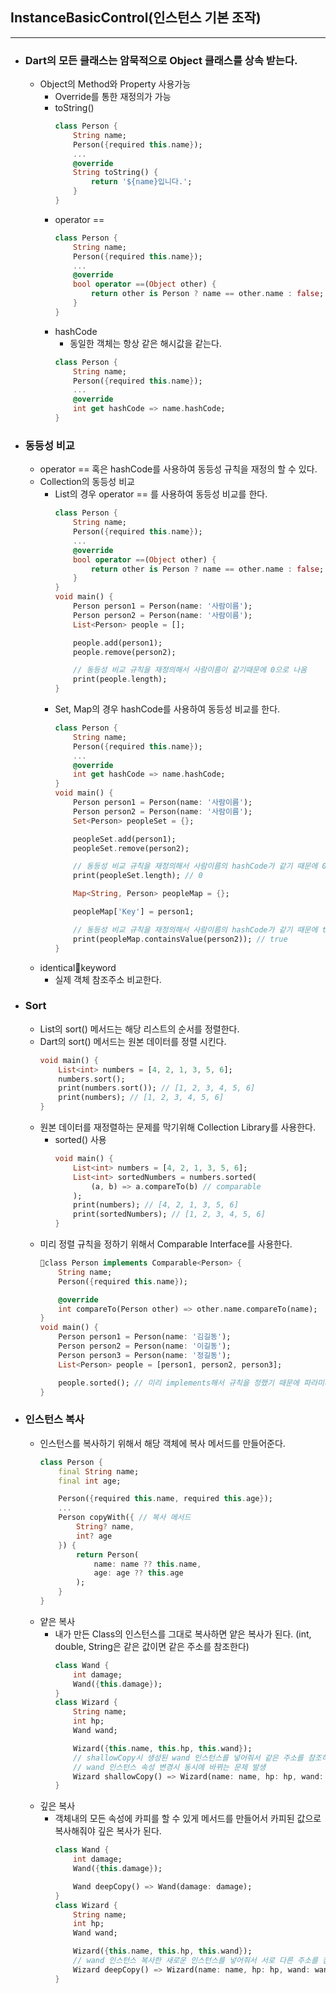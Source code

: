 ## InstanceBasicControl(인스턴스 기본 조작)
---
- ### Dart의 모든 클래스는 암묵적으로 Object 클래스를 상속 받는다.
	- Object의 Method와 Property 사용가능
		- Override를 통한 재정의가 가능
		- toString()
			```dart
			class Person {
				String name;
				Person({required this.name});
				...
				@override
				String toString() {
					return '${name}입니다.';
				}
			}
			```
		- operator ==
			```dart
			class Person {
				String name;
				Person({required this.name});
				...
				@override
				bool operator ==(Object other) {
					return other is Person ? name == other.name : false;
				}
			}
			```
		- hashCode
			- 동일한 객체는 항상 같은 해시값을 같는다.
			```dart
			class Person {
				String name;
				Person({required this.name});
				...
				@override
				int get hashCode => name.hashCode;
			}
			```

- ### 동등성 비교
	- operator == 혹은 hashCode를 사용하여 동등성 규칙을 재정의 할 수 있다.
	- Collection의 동등성 비교
		- List의 경우 operator == 를 사용하여 동등성 비교를 한다.
			```dart
			class Person {
				String name;
				Person({required this.name});
				...
				@override
				bool operator ==(Object other) {
					return other is Person ? name == other.name : false;
				}
			}
			void main() {
				Person person1 = Person(name: '사람이름');
				Person person2 = Person(name: '사람이름');
				List<Person> people = [];

				people.add(person1);
				people.remove(person2);

				// 동등성 비교 규칙을 재정의해서 사람이름이 같기때문에 0으로 나옴
				print(people.length); 
			}
			```
		- Set, Map의 경우 hashCode를 사용하여 동등성 비교를 한다.
			```dart
			class Person {
				String name;
				Person({required this.name});
				...
				@override
				int get hashCode => name.hashCode;
			}
			void main() {
				Person person1 = Person(name: '사람이름');
				Person person2 = Person(name: '사람이름');
				Set<Person> peopleSet = {};

				peopleSet.add(person1);
				peopleSet.remove(person2);

				// 동등성 비교 규칙을 재정의해서 사람이름의 hashCode가 같기 때문에 0
				print(peopleSet.length); // 0

				Map<String, Person> peopleMap = {};

				peopleMap['Key'] = person1;

				// 동등성 비교 규칙을 재정의해서 사람이름의 hashCode가 같기 때문에 true
				print(peopleMap.containsValue(person2)); // true
			}
			```
	- identicalkeyword
		- 실제 객체 참조주소 비교한다.

- ### Sort
	- List의 sort() 메서드는 해당 리스트의 순서를 정렬한다.
	- Dart의 sort() 메서드는 원본 데이터를 정렬 시킨다.
		```dart
		void main() {
			List<int> numbers = [4, 2, 1, 3, 5, 6];
			numbers.sort();
			print(numbers.sort()); // [1, 2, 3, 4, 5, 6]
			print(numbers); // [1, 2, 3, 4, 5, 6]
		}
		```
	- 원본 데이터를 재정렬하는 문제를 막기위해 Collection Library를 사용한다.
		- sorted() 사용
			```dart
			void main() {
				List<int> numbers = [4, 2, 1, 3, 5, 6];
				List<int> sortedNumbers = numbers.sorted(
					(a, b) => a.compareTo(b) // comparable
				);
				print(numbers); // [4, 2, 1, 3, 5, 6]
				print(sortedNumbers); // [1, 2, 3, 4, 5, 6]
			}
			```
	- 미리 정렬 규칙을 정하기 위해서 Comparable Interface를 사용한다.
		```dart
		class Person implements Comparable<Person> {
			String name;
			Person({required this.name});

			@override  
			int compareTo(Person other) => other.name.compareTo(name);
		}
		void main() {
			Person person1 = Person(name: '김길동');
			Person person2 = Person(name: '이길동');
			Person person3 = Person(name: '정길동');
			List<Person> people = [person1, person2, person3];

			people.sorted(); // 미리 implements해서 규칙을 정했기 때문에 파라미터 생략가능
		}
		```

- ### 인스턴스 복사
	- 인스턴스를 복사하기 위해서 해당 객체에 복사 메서드를 만들어준다. 
		```dart
		class Person {
			final String name;
			final int age;

			Person({required this.name, required this.age});
			...
			Person copyWith({ // 복사 메서드
				String? name,
				int? age	
			}) {
				return Person(
					name: name ?? this.name,
					age: age ?? this.age
				);
			}
		}
		```
	- 얕은 복사
		- 내가 만든 Class의 인스턴스를 그대로 복사하면 얕은 복사가 된다. (int, double, String은 같은 값이면 같은 주소를 참조한다)
			```dart
			class Wand {
				int damage;
				Wand({this.damage});
			}
			class Wizard {
				String name;
				int hp;
				Wand wand;

				Wizard({this.name, this.hp, this.wand});							
				// shallowCopy시 생성된 wand 인스턴스를 넣어줘서 같은 주소를 참조하는 문제 발생
				// wand 인스턴스 속성 변경시 동시에 바뀌는 문제 발생
				Wizard shallowCopy() => Wizard(name: name, hp: hp, wand: wand);
			}
			```
	- 깊은 복사
		- 객체내의 모든 속성에 카피를 할 수 있게 메서드를 만들어서 카피된 값으로 복사해줘야 깊은 복사가 된다.
			```dart
			class Wand {
				int damage;
				Wand({this.damage});

				Wand deepCopy() => Wand(damage: damage);
			}
			class Wizard {
				String name;
				int hp;
				Wand wand;

				Wizard({this.name, this.hp, this.wand});							
				// wand 인스턴스 복사한 새로운 인스턴스를 넣어줘서 서로 다른 주소를 참조한다.
				Wizard deepCopy() => Wizard(name: name, hp: hp, wand: wand.deepCopy());
			}
			```